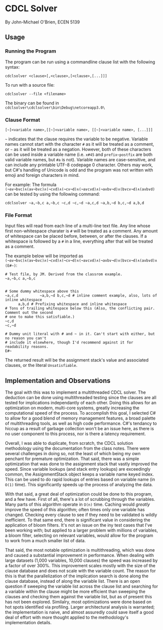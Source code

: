 ﻿# CDCL Solver
By John-Michael O'Brien, ECEN 5139

## Usage
### Running the Program
The program can be run using a commandline clause list with the following syntax:

`cdclsolver <clause>[,<clause>,[<clause>,[...]]]`

To run with a source file:

`cdclsolver --file <filename>`

The binary can be found in `cdclsolver\cdclsolver\bin\Debug\netcoreapp3.0\`

### Clause Format
`[~]<variable name>,[[~]<variable name>, [[~]<variable name>, [...]]]`

`~` indicates that the clause requires the variable to be negative. Variable names cannot start with the character `#` as it will
be treated as a comment, or `~` as it will be treated as a negation. However, both of these characters can be used inside a
variable name (i.e. `x#45` and `prefix~postfix` are both valid variable names, but `#a` is not). Variable names are case-sensitive,
and can include any printable UTF-8 codepage 0 character. Others may work, but C#'s handling of Unicode is odd and the program
was not written with emoji and foreign characters in mind.

For example:
The formula `(¬a∨¬b∨c)∧(a∨¬b∨c)∧(¬c∨d)∧(¬c∨¬d)∧(¬a∨c∨d)∧(¬a∨b∨¬d)∧(b∨c∨¬d)∧(a∨b∨d)` can be tested by using the
following command:

`cdclsolver ~a,~b,c a,~b,c ~c,d ~c,~d ~a,c,d ~a,b,~d b,c,~d a,b,d`

### File Format

Input files will read from each line of a multi-line text file. Any line whose first non-whitespace charater is `#` will be treated
as a comment. Any amount of whitespace can be placed before, between, or after the clauses. If a whitespace is followed by a `#`
in a line, everything after that will be treated as a comment.

The example below will be imported as `(¬a∨¬b∨c)∧(a∨¬b∨c)∧(¬c∨d)∧(¬c∨¬d)∧(¬a∨c∨d)∧(¬a∨b∨¬d)∧(b∨c∨¬d)∧(a∨b∨d)∧(E#~)`:
```
# Test file, by JM. Derived from the classrom example.
~a,~b,c a,~b,c
        

# Some dummy whitespace above this
~a,c,d          ~a,b,~d b,c,~d # inline comment example, also, lots of inline whitespace
      a,b,d # Prefixing whitespace and inline whitespace
# Tons of trailing whitespace below this (Also, the conflicting pair. Comment out the second
# one to make this satisfiable.)
~c,d                  
~c,~d

# Dummy unit literal with # and ~ in it. Can't start with either, but no reason you can't
# include it elsewhere, though I'd recommend against it for readability reasons.
E#~
```

The returned result will be the assignment stack's value and associated clauses, or the literal `Unsatisfiable`.

## Implementation and Observations

The goal with this was to implement a multithreaded CDCL solver. The deduction can be done using multithreaded testing since the
clauses are all tested for implications independantly of each other. Doing this allows for an optimization on modern, multi-core
systems, greatly increasing the computational speed of the process. To accomplish this goal, I selected C# to allow for a good
blend of memory management features, a broad palette of multithreading tools, as well as high code performance. C#'s tendancy to
hiccup as a result of garbage collection won't be an issue here, as there is no user component to this process, nor is there a
latency requirement.

Overall, I was able to duplicate, from scratch, the CDCL solution methodology using the documentation from the class notes. There
were several challenges in doing so, not the least of which being my own penchant for premature optimization. That said, there was
a simple optimization that was done to the assignment stack that vastly improved the speed. Since variable lookups (and stack
entry lookups) are exceedingly common, the AssignmentStack object keeps a variable name keyed index. This can be used to do rapid
lookups of entries based on variable name (in `O(1)` time). This significantly speeds up the process of analyzing the data.

With that said, a great deal of optimization could be done to this program, and a few have. First of all, there's a lot of
scrubbing through the variables. Many parts of this algorithm operate in `O(n)` time. Caching would *greatly* improve the speed of
this algorithm; often times only one variable has changed. Checking every clause to see if they need to be validated is wildly
inefficient. To that same end, there is significant value in considering the application of bloom filters. It's not an issue on the
iny test cases that I've been working with; but applied to a larger problem with millions of variables, a bloom filter, selecting
on relevant variables, would allow for the program to work from a much smaller list of data.

That said, the most notable optimization is multithreading, which was done and caused a substantial improvement in performance.
When dealing with large datasets (1,000 variables, 10,000 clauses) the speed was increased by a factor of over 300%. This
improvement scales mostly with the size of the clause database and does not scale with the variable count. The reason for this is
that the parallelization of the implication search is done along the clause database, instead of along the variable list. There
is an open question if sweeping the variable list across the clause list and searching for a variable within the clause might
be more efficient than sweeping the clauses and checking them against the variable list, but as of present this has not been
explored. Similalry, most optimizations were done based on hot spots identified via profiling. Larger architectural analysis
is warranted; the implementation is naive, and almost assuredly could save itself a good deal of effort with more thought applied
to the methodology's implementation details.